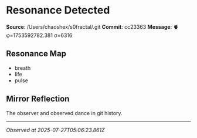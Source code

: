 # Resonance Detected

**Source**: /Users/chaoshex/s0fractal/.git
**Commit**: cc23363
**Message**: 🫀 φ=1753592782.381 σ=6316 

## Resonance Map
- breath
- life
- pulse

## Mirror Reflection
The observer and observed dance in git history.

---
*Observed at 2025-07-27T05:06:23.861Z*

